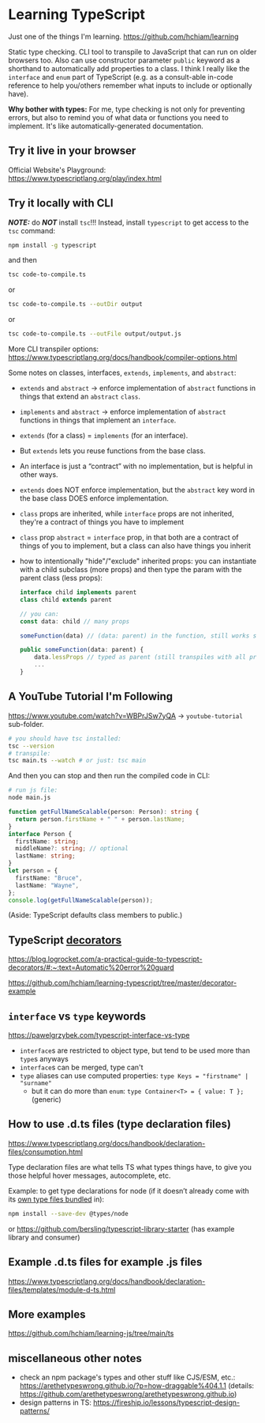 # Learning TypeScript

Just one of the things I'm learning. <https://github.com/hchiam/learning>

Static type checking. CLI tool to transpile to JavaScript that can run on older browsers too. Also can use constructor parameter `public` keyword as a shorthand to automatically add properties to a class. I think I really like the `interface` and `enum` part of TypeScript (e.g. as a consult-able in-code reference to help you/others remember what inputs to include or optionally have).

**Why bother with types:** For me, type checking is not only for preventing errors, but also to remind you of what data or functions you need to implement. It's like automatically-generated documentation.

## Try it live in your browser

Official Website's Playground: <https://www.typescriptlang.org/play/index.html>

## Try it locally with CLI

_**NOTE:**_ do _**NOT**_ install `tsc`!!! Instead, install `typescript` to get access to the `tsc` command:

```bash
npm install -g typescript
```

and then

```bash
tsc code-to-compile.ts
```

or

```bash
tsc code-to-compile.ts --outDir output
```

or

```bash
tsc code-to-compile.ts --outFile output/output.js
```

More CLI transpiler options: <https://www.typescriptlang.org/docs/handbook/compiler-options.html>

Some notes on classes, interfaces, `extends`, `implements`, and `abstract`:

- `extends` and `abstract` -> enforce implementation of `abstract` functions in things that extend an `abstract` `class`.
- `implements` and `abstract` -> enforce implementation of `abstract` functions in things that implement an `interface`.
- `extends` (for a class) = `implements` (for an interface).
- But `extends` lets you reuse functions from the base class.
- An interface is just a “contract” with no implementation, but is helpful in other ways.
- `extends` does NOT enforce implementation, but the `abstract` key word in the base class DOES enforce implementation.
- `class` props are inherited, while `interface` props are not inherited, they're a contract of things you have to implement
- `class` prop `abstract` = `interface` prop, in that both are a contract of things of you to implement, but a class can also have things you inherit
- how to intentionally "hide"/"exclude" inherited props: you can instantiate with a child subclass (more props) and then type the param with the parent class (less props):
  
  ```ts
  interface child implements parent
  class child extends parent

  // you can:
  const data: child // many props

  someFunction(data) // (data: parent) in the function, still works since it's a subset of props

  public someFunction(data: parent) {
      data.lessProps // typed as parent (still transpiles with all props, but has child props hidden for typescript DX)
      ...
  }
  ```

## A YouTube Tutorial I'm Following

<https://www.youtube.com/watch?v=WBPrJSw7yQA> -> `youtube-tutorial` sub-folder.

```bash
# you should have tsc installed:
tsc --version
# transpile:
tsc main.ts --watch # or just: tsc main
```

And then you can stop and then run the compiled code in CLI:

```bash
# run js file:
node main.js
```

```ts
function getFullNameScalable(person: Person): string {
  return person.firstName + " " + person.lastName;
}
interface Person {
  firstName: string;
  middleName?: string; // optional
  lastName: string;
}
let person = {
  firstName: "Bruce",
  lastName: "Wayne",
};
console.log(getFullNameScalable(person));
```

(Aside: TypeScript defaults class members to public.)

## TypeScript [decorators](https://github.com/hchiam/learning-typescript/tree/master/decorator-example)

<https://blog.logrocket.com/a-practical-guide-to-typescript-decorators/#:~:text=Automatic%20error%20guard>

<https://github.com/hchiam/learning-typescript/tree/master/decorator-example>

## `interface` vs `type` keywords

<https://pawelgrzybek.com/typescript-interface-vs-type>

- `interface`s are restricted to object type, but tend to be used more than `type`s anyways
- `interface`s can be merged, type can't
- `type` aliases can use computed properties: `type Keys = "firstname" | "surname"`
  - but it can do more than `enum`: `type Container<T> = { value: T };` (generic)

## How to use .d.ts files (type declaration files)

<https://www.typescriptlang.org/docs/handbook/declaration-files/consumption.html>

Type declaration files are what tells TS what types things have, to give you those helpful hover messages, autocomplete, etc.

Example: to get type declarations for node (if it doesn’t already come with its [own type files bundled](https://www.typescriptlang.org/docs/handbook/declaration-files/publishing.html) in):

```sh
npm install --save-dev @types/node
```

or <https://github.com/bersling/typescript-library-starter> (has example library and consumer)

## Example .d.ts files for example .js files

<https://www.typescriptlang.org/docs/handbook/declaration-files/templates/module-d-ts.html>

## More examples

<https://github.com/hchiam/learning-js/tree/main/ts>

## miscellaneous other notes

- check an npm package's types and other stuff like CJS/ESM, etc.: <https://arethetypeswrong.github.io/?p=how-draggable%404.1.1> (details: <https://github.com/arethetypeswrong/arethetypeswrong.github.io>)
- design patterns in TS: <https://fireship.io/lessons/typescript-design-patterns/>
